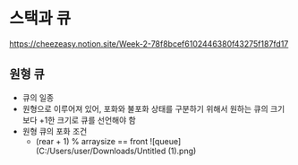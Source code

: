 # 스택과 큐

https://cheezeasy.notion.site/Week-2-78f8bcef6102446380f43275f187fd17

## 원형 큐
- 큐의 일종
- 원형으로 이루어져 있어, 포화와 불포화 상태를 구분하기 위해서 원하는 큐의 크기보다 +1한 크기로 큐를 선언해야 함
- 원형 큐의 포화 조건
    - (rear + 1) % arraysize == front
    ![queue](C:/Users/user/Downloads/Untitled (1).png)

